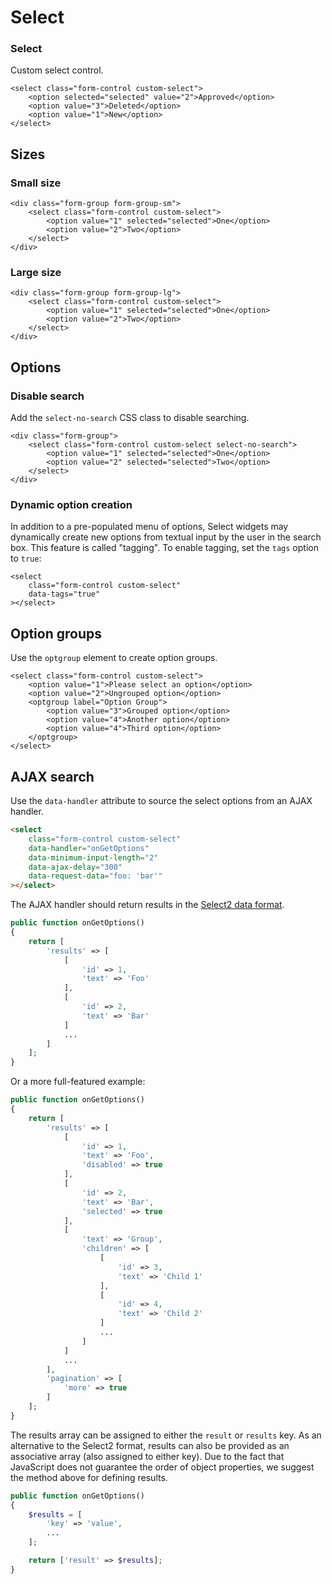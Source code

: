 # Select

### Select

Custom select control.

    <select class="form-control custom-select">
        <option selected="selected" value="2">Approved</option>
        <option value="3">Deleted</option>
        <option value="1">New</option>
    </select>

## Sizes

### Small size

    <div class="form-group form-group-sm">
        <select class="form-control custom-select">
            <option value="1" selected="selected">One</option>
            <option value="2">Two</option>
        </select>
    </div>

### Large size

    <div class="form-group form-group-lg">
        <select class="form-control custom-select">
            <option value="1" selected="selected">One</option>
            <option value="2">Two</option>
        </select>
    </div>

## Options

### Disable search

Add the `select-no-search` CSS class to disable searching.

    <div class="form-group">
        <select class="form-control custom-select select-no-search">
            <option value="1" selected="selected">One</option>
            <option value="2" selected="selected">Two</option>
        </select>
    </div>

### Dynamic option creation

In addition to a pre-populated menu of options, Select widgets may dynamically create new options from textual input by the user in the search box. This feature is called "tagging". To enable tagging, set the `tags` option to `true`:

    <select
        class="form-control custom-select"
        data-tags="true"
    ></select>

## Option groups

Use the `optgroup` element to create option groups.

    <select class="form-control custom-select">
        <option value="1">Please select an option</option>
        <option value="2">Ungrouped option</option>
        <optgroup label="Option Group">
            <option value="3">Grouped option</option>
            <option value="4">Another option</option>
            <option value="4">Third option</option>
        </optgroup>
    </select>

## AJAX search

Use the `data-handler` attribute to source the select options from an AJAX handler.

```html
<select
    class="form-control custom-select"
    data-handler="onGetOptions"
    data-minimum-input-length="2"
    data-ajax-delay="300"
    data-request-data="foo: 'bar'"
></select>
```

The AJAX handler should return results in the [Select2 data format](https://select2.org/data-sources/formats).

```php
public function onGetOptions()
{
    return [
        'results' => [
            [
                'id' => 1,
                'text' => 'Foo'
            ],
            [
                'id' => 2,
                'text' => 'Bar'
            ]
            ...
        ]
    ];
}
```

Or a more full-featured example:

```php
public function onGetOptions()
{
    return [
        'results' => [
            [
                'id' => 1,
                'text' => 'Foo',
                'disabled' => true
            ],
            [
                'id' => 2,
                'text' => 'Bar',
                'selected' => true
            ],
            [
                'text' => 'Group',
                'children' => [
                    [
                        'id' => 3,
                        'text' => 'Child 1'
                    ],
                    [
                        'id' => 4,
                        'text' => 'Child 2'
                    ]
                    ...
                ]
            ]
            ...
        ],
        'pagination' => [
            'more' => true
        ]
    ];
}
```

The results array can be assigned to either the `result` or `results` key. As an alternative to the Select2 format, results can also be provided as an associative array (also assigned to either key). Due to the fact that JavaScript does not guarantee the order of object properties, we suggest the method above for defining results.

```php
public function onGetOptions()
{
    $results = [
        'key' => 'value',
        ...
    ];

    return ['result' => $results];
}
```
